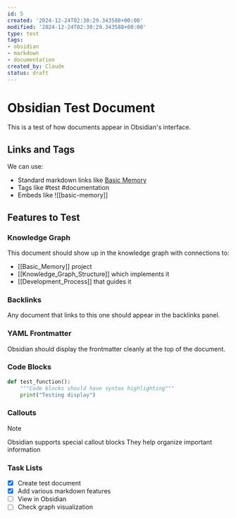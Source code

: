 ```yaml
---
id: 5
created: '2024-12-24T02:30:29.343588+00:00'
modified: '2024-12-24T02:30:29.343588+00:00'
type: test
tags:
- obsidian
- markdown
- documentation
created_by: Claude
status: draft
---
```


# Obsidian Test Document

This is a test of how documents appear in Obsidian's interface.

## Links and Tags
We can use:
- Standard markdown links like [Basic Memory](basic-memory)
- Tags like #test #documentation 
- Embeds like ![[basic-memory]]

## Features to Test
### Knowledge Graph
This document should show up in the knowledge graph with connections to:
- [[Basic_Memory]] project
- [[Knowledge_Graph_Structure]] which implements it
- [[Development_Process]] that guides it

### Backlinks
Any document that links to this one should appear in the backlinks panel.

### YAML Frontmatter
Obsidian should display the frontmatter cleanly at the top of the document.

### Code Blocks
```python
def test_function():
    """Code blocks should have syntax highlighting"""
    print("Testing display")
```

### Callouts
> [!NOTE] 
> Obsidian supports special callout blocks
> They help organize important information

### Task Lists
- [x] Create test document
- [x] Add various markdown features
- [ ] View in Obsidian
- [ ] Check graph visualization